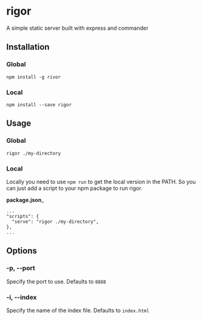 # rigor
A simple static server built with express and commander

## Installation
### Global
`npm install -g rivor`

### Local
`npm install --save rigor`

## Usage
### Global
`rigor ./my-directory`

### Local
Locally you need to use `npm run` to get the local version in the PATH. So you can just add
a script to your npm package to run rigor.

__package.json___
```
...
"scripts": {
  "serve": "rigor ./my-directory",
},
...
```

## Options
### -p, --port
Specify the port to use. Defaults to `8888`

### -i, --index
Specify the name of the index file. Defaults to `index.html`
